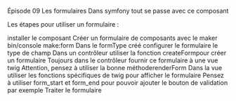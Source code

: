 Épisode 09
Les formulaires
Dans symfony tout se passe avec ce composant

Les étapes pour utiliser un formulaire :

installer le composant
Créer un formulaire de composants avec le maker
bin/console make:form
Dans le formType créé configurer le formulaire
le type de champ
Dans un contrôleur utiliser la fonction createFormpour créer un formulaire
Toujours dans le contrôleur fournir ce formulaire à une vue twig
Attention, pensez à utiliser la bonne méthoderenderForm
Dans la vue utiliser les fonctions spécifiques de twig pour afficher le formulaire
Pensez à utiliser form_start et form_end pour pouvoir ajouter le bouton de validation par exemple
Traiter le formulaire